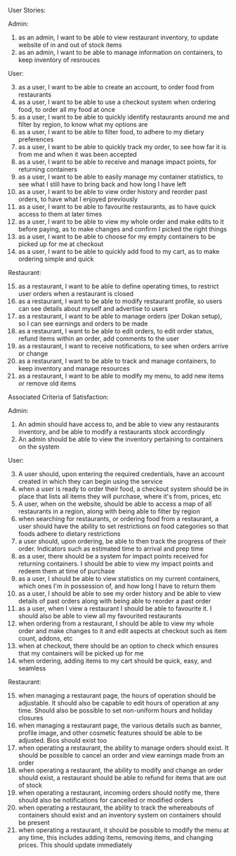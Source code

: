 User Stories:

Admin:

1. as an admin, I want to be able to view restaurant inventory, to update website of in and out of stock items
2. as an admin, I want to be able to manage information on containers, to keep inventory of resrouces

User:

3) as a user, I want to be able to create an account, to order food from restaurants
4) as a user, I want to be able to use a checkout system when ordering food, to order all my food at once 
5) as a user, I want to be able to quickly identify restaurants around me and filter by region, to know what my options are
6) as a user, I want to be able to filter food, to adhere to my dietary preferences
7) as a user, I want to be able to quickly track my order, to see how far it is from me and when it was been accepted
8) as a user, I want to be able to receive and manage impact points, for returning containers
9) as a user, I want to be able to easily manage my container statistics, to see what I still have to bring back and how long I have left
10) as a user, I want to be able to view order history and reorder past orders, to have what I enjoyed previously
11) as a user, I want to be able to favourite restaurants, as to have quick access to them at later times
12) as a user, I want to be able to view my whole order and make edits to it before paying, as to make changes and confirm I picked the right things
13) as a user, I want to be able to choose for my empty containers to be picked up for me at checkout
14) as a user, I want to be able to quickly add food to my cart, as to make ordering simple and quick

Restaurant:

15. as a restaurant, I want to be able to define operating times, to restrict user orders when a restaurant is closed
16. as a restaurant, I want to be able to modify restaurant profile, so users can see details about myself and advertise to users
17. as a restaurant, I want to be able to manage orders (per Dokan setup), so I can see earnings and orders to be made
18. as a restaurant, I want to be able to edit orders, to edit order status, refund items within an order, add comments to the user
19. as a restaurant, I want to receive notifications, to see when orders arrive or change
20. as a restaurant, I want to be able to track and manage containers, to keep inventory and manage resources
21. as a restaurant, I want to be able to modify my menu, to add new items or remove old items



Associated Criteria of Satisfaction:

Admin:

1. An admin should have access to, and be able to view any restaurants inventory, and be able to modify a restaurants stock accordingly
2. An admin should be able to view the inventory pertaining to containers on the system

User:

3. A user should, upon entering the required credentials, have an account created in which they can begin using the service
4. when a user is ready to order their food, a checkout system should be in place that lists all items they will purchase, where it's from, prices, etc
5. A user, when on the website, should be able to access a map of all restaurants in a region, along with being able to filter by region
6. when searching for restaurants, or ordering food from a restaurant, a user should have the ability to set restrictions on food categories so that foods adhere to dietary restrictions
7. a user should, upon ordering, be able to then track the progress of their order. Indicators such as estimated time to arrival and prep time
8. as a user, there should be a system for impact points received for returning containers. I should be able to view my impact points and redeem them at time of purchase
9. as a user, I should be able to view statistics on my current containers, which ones I'm in possession of, and how long I have to return them
10. as a user, I should be able to see my order history and be able to view details of past orders along with being able to reorder a past order
11. as a user, when I view a restaurant I should be able to favourite it. I should also be able to view all my favourited restaurants
12. when ordering from a restaurant, I should be able to view my whole order and make changes to it and edit aspects at checkout such as item count, addons, etc
13. when at checkout, there should be an option to check which ensures that my containers will be picked up for me
14. when ordering, adding items to my cart should be quick, easy, and seamless

Restaurant: 

15. when managing a restaurant page, the hours of operation should be adjustable. It should also be capable to edit hours of operation at any time. Should also be possible to set non-uniform hours and holiday closures
16. when managing a restaurant page, the various details such as banner, profile image, and other cosmetic features should be able to be adjusted. Bios should exist too
17. when operating a restaurant, the ability to manage orders should exist. It should be possible to cancel an order and view earnings made from an order
18. when operating a restaurant, the ability to modify and change an order should exist, a restaurant should be able to refund for items that are out of stock
19. when operating a restaurant, incoming orders should notify me, there should also be notifications for cancelled or modified orders
20. when operating a restaurant, the ability to track the whereabouts of containers should exist and an inventory system on containers should be present
21. when operating a restaurant, it should be possible to modify the menu at any time, this includes adding items, removing items, and changing prices. This should update immediately